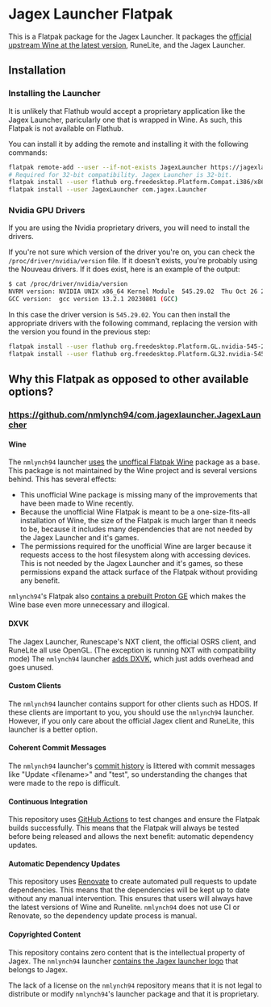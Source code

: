 # Jagex Launcher Flatpak

This is a Flatpak package for the Jagex Launcher. It packages the [official upstream Wine at the latest version](#why-this-flatpak-as-opposed-to-other-available-options), RuneLite, and the Jagex Launcher.

## Installation

### Installing the Launcher

It is unlikely that Flathub would accept a proprietary application like the Jagex Launcher, paricularly one that is wrapped in Wine. As such, this Flatpak is not available on Flathub.

You can install it by adding the remote and installing it with the following commands:

```bash
flatpak remote-add --user --if-not-exists JagexLauncher https://jagexlauncher.flatpak.mcswain.dev/JagexLauncher.flatpakrepo
# Required for 32-bit compatibility. Jagex Launcher is 32-bit.
flatpak install --user flathub org.freedesktop.Platform.Compat.i386/x86_64/23.08
flatpak install --user JagexLauncher com.jagex.Launcher
```

### Nvidia GPU Drivers

If you are using the Nvidia proprietary drivers, you will need to install the drivers.

If you're not sure which version of the driver you're on, you can check the `/proc/driver/nvidia/version` file. If it doesn't exists, you're probably using the Nouveau drivers. If it does exist, here is an example of the output:

```bash
$ cat /proc/driver/nvidia/version
NVRM version: NVIDIA UNIX x86_64 Kernel Module  545.29.02  Thu Oct 26 21:21:38 UTC 2023
GCC version:  gcc version 13.2.1 20230801 (GCC)
```

In this case the driver version is `545.29.02`. You can then install the appropriate drivers with the following command, replacing the version with the version you found in the previous step:

```bash
flatpak install --user flathub org.freedesktop.Platform.GL.nvidia-545-29-02/x86_64
flatpak install --user flathub org.freedesktop.Platform.GL32.nvidia-545-29-02/x86_64
```

## Why this Flatpak as opposed to other available options?

### <https://github.com/nmlynch94/com.jagexlauncher.JagexLauncher>

#### Wine

The `nmlynch94` launcher [uses](https://github.com/nmlynch94/com.jagexlauncher.JagexLauncher/blob/6e1b5bf4c78b707bcb15d6f85d8b48e0337b7525/com.jagex.Launcher.yml#L21-L23) the [unoffical Flatpak Wine](https://github.com/flathub/org.winehq.Wine) package as a base. This package is not maintained by the Wine project and is several versions behind. This has several effects:

- This unofficial Wine package is missing many of the improvements that have been made to Wine recently.
- Because the unofficial Wine Flatpak is meant to be a one-size-fits-all installation of Wine, the size of the Flatpak is much larger than it needs to be, because it includes many dependencies that are not needed by the Jagex Launcher and it's games.
- The permissions required for the unofficial Wine are larger because it requests access to the host filesystem along with accessing devices. This is not needed by the Jagex Launcher and it's games, so these permissions expand the attack surface of the Flatpak without providing any benefit.

`nmlynch94`'s Flatpak also [contains a prebuilt Proton GE](https://github.com/nmlynch94/com.jagexlauncher.JagexLauncher/blob/35b90122cffb994bf506d0d36939bdb14c308973/com.jagex.Launcher.yml#L55-L65) which makes the Wine base even more unnecessary and illogical.

#### DXVK

The Jagex Launcher, Runescape's NXT client, the official OSRS client, and RuneLite all use OpenGL. (The exception is running NXT with compatibility mode) The `nmlynch94` launcher [adds DXVK](https://github.com/nmlynch94/com.jagexlauncher.JagexLauncher/blob/35b90122cffb994bf506d0d36939bdb14c308973/com.jagex.Launcher.yml#L99-L108), which just adds overhead and goes unused.

#### Custom Clients

The `nmlynch94` launcher contains support for other clients such as HDOS. If these clients are important to you, you should use the `nmlynch94` launcher. However, if you only care about the official Jagex client and RuneLite, this launcher is a better option.

#### Coherent Commit Messages

The `nmlynch94` launcher's [commit history](https://github.com/nmlynch94/com.jagexlauncher.JagexLauncher/commits/35b90122cffb994bf506d0d36939bdb14c308973) is littered with commit messages like "Update &lt;filename&gt;" and "test", so understanding the changes that were made to the repo is difficult.

#### Continuous Integration

This repository uses [GitHub Actions](https://github.com/features/actions) to test changes and ensure the Flatpak builds successfully. This means that the Flatpak will always be tested before being released and allows the next benefit: automatic dependency updates.

#### Automatic Dependency Updates

This repository uses [Renovate](https://www.mend.io/renovate/) to create automated pull requests to update dependencies. This means that the dependencies will be kept up to date without any manual intervention. This ensures that users will always have the latest versions of Wine and Runelite. `nmlynch94` does not use CI or Renovate, so the dependency update process is manual.

#### Copyrighted Content

This repository contains zero content that is the intellectual property of Jagex. The `nmlynch94` launcher [contains the Jagex launcher logo](https://github.com/nmlynch94/com.jagexlauncher.JagexLauncher/blob/6e1b5bf4c78b707bcb15d6f85d8b48e0337b7525/icons/512/512.png) that belongs to Jagex.

The lack of a license on the `nmlynch94` repository means that it is not legal to distribute or modify `nmlynch94`'s launcher package and that it is proprietary.

